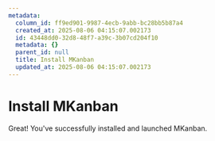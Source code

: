 ```yaml
---
metadata:
  column_id: ff9ed901-9987-4ecb-9abb-bc28bb5b87a4
  created_at: 2025-08-06 04:15:07.002173
  id: 43448dd0-32d8-48f7-a39c-3b07cd204f10
  metadata: {}
  parent_id: null
  title: Install MKanban
  updated_at: 2025-08-06 04:15:07.002173
---
```


# Install MKanban


Great! You've successfully installed and launched MKanban.